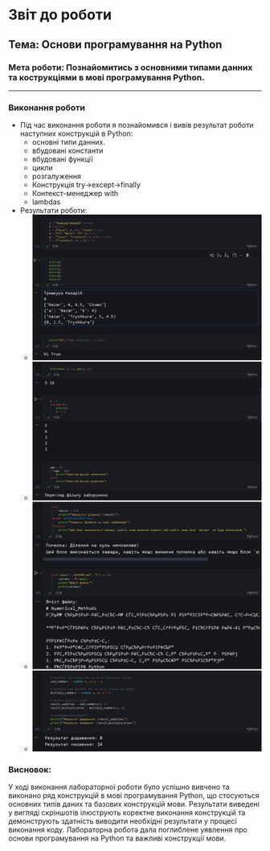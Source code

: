 # Звіт до роботи
## Тема: Основи програмування на Python
### Мета роботи: Познайомитись з основними типами данних та кострукціями в мові програмування Python. 

---
### Виконання роботи
* Під час виконання роботи я познайомився і вивів результат роботи наступних конструкцій в Python:
    - основні типи данних.
    - вбудовані константи
    - вбудовані функції
    - цикли
    - розгалуження
    - Конструкція try->except->finally
    - Контекст-менеджер with
    - lambdas
* Результати роботи:
    - ![Скріншот 1](./pictures/2_1.jpg)
    - ![Скріншот 2](./pictures/2_2.jpg)
    - ![Скріншот 3](./pictures/2_3.jpg)
    - ![Скріншот 4](./pictures/2_4.jpg)
    

### Висновок:
У ході виконання лабораторної роботи було успішно вивчено та виконано ряд конструкцій в мові програмування Python, що стосуються основних типів даних та базових конструкцій мови. Результати виведені у вигляді скріншотів ілюструють коректне виконання конструкцій та демонструють здатність виводити необхідні результати у процесі виконання коду. Лабораторна робота дала поглиблене уявлення про основи програмування на Python та важливі конструкції мови.